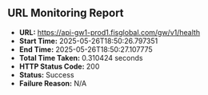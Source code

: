 ## URL Monitoring Report

- **URL:** https://api-gw1-prod1.fisglobal.com/gw/v1/health
- **Start Time:** 2025-05-26T18:50:26.797351
- **End Time:** 2025-05-26T18:50:27.107775
- **Total Time Taken:** 0.310424 seconds
- **HTTP Status Code:** 200
- **Status:** Success
- **Failure Reason:** N/A
